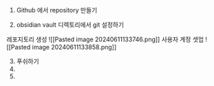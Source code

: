 

1) Github 에서 repository 만들기



2) obsidian vault 디렉토리에서 git 설정하기

레포지토리 생성
![[Pasted image 20240611133746.png]]
사용자 계정 셋업
![[Pasted image 20240611133858.png]]





3) 푸쉬하기
4) 
5) 
